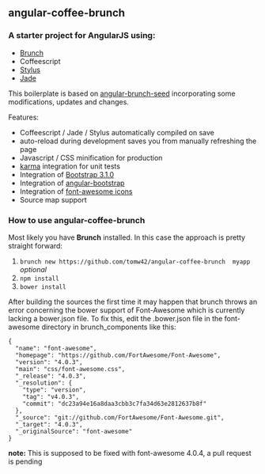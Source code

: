 ## angular-coffee-brunch
### A starter project for AngularJS using:
* [Brunch](http://brunch.io)
* Coffeescript
* [Stylus](http://learnboost.github.io/stylus/)
* [Jade](http://jade-lang.com/)


This boilerplate is based on [angular-brunch-seed](https://github.com/scotch/angular-brunch-seed) incorporating some modifications, updates and changes.

Features:
* Coffeescript / Jade / Stylus automatically compiled on save
* auto-reload during development saves you from manually refreshing the page
* Javascript / CSS minification for production
* [karma](https://github.com/karma-runner/karma) integration for
  unit tests
* Integration of [Bootstrap 3.1.0](https://github.com/twbs/bootstrap/)
* Integration of [angular-bootstrap](http://angular-ui.github.io/bootstrap/)
* Integration of [font-awesome icons](http://fontawesome.io/)
* Source map support

### How to use angular-coffee-brunch

Most likely you have **Brunch** installed. In this case the approach is pretty straight forward:

1. `brunch new https://github.com/tomw42/angular-coffee-brunch  myapp`
*optional*
2. `npm install`
3. `bower install`

After building the sources the first time it may happen that brunch throws an error concerning the bower support of Font-Awesome which is currently lacking a bower.json file. To fix this, edit the .bower.json file in the font-awesome directory in brunch_components like this:

```
{
  "name": "font-awesome",
  "homepage": "https://github.com/FortAwesome/Font-Awesome",
  "version": "4.0.3",
  "main": "css/font-awesome.css",
  "_release": "4.0.3",
  "_resolution": {
    "type": "version",
    "tag": "v4.0.3",
    "commit": "dc23a94e16a8daa3cbb3c7fa34d63e2812637b8f"
  },
  "_source": "git://github.com/FortAwesome/Font-Awesome.git",
  "_target": "4.0.3",
  "_originalSource": "font-awesome"
}
```
**note:** This is supposed to be fixed with font-awesome 4.0.4, a pull request is pending
